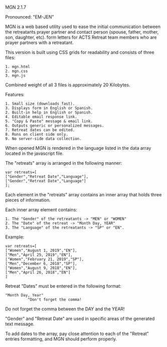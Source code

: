 MGN 2.1.7

Pronounced: "EM-JEN"

MGN is a web based utility used to ease the initial communication between the retreatants prayer partner and contact person (spouse, father, mother, son, daughter, etc). form letters for ACTS Retreat team members who are prayer partners with a retreatant.

This version is built using CSS grids for readability and consists of three files:

    1. mgn.html
    2. mgn.css
    3. mgn.js
    
Combined weight of all 3 files is approximately 20 Kilobytes.

Features:

    1. Small size (downloads fast).
    3. Displays form in English or Spanish.
    2. Built-in help in English or Spanish.
    4. Editable email response link.
    5. "Copy & Paste" message & email link.
    6. Outputs generic or personalized messages.
    7. Retreat dates can be edited.
    8. Runs on client side only.
    9. No server-side data collection.

When opened MGN is rendered in the language listed in the data array located in the javascript file.

The "retreats" array is arranged in the following manner:

    var retreats=[
    ["Gender","Retreat Date","Language"],
    ["Gender","Retreat Date","Language"]
    ];

Each element in the "retreats" array contains an inner array that holds three pieces of information. 

Each inner array element contains:

    1. The "Gender" of the retreatants -> "MEN" or "WOMEN"
    2. The "Date" of the retreat -> "Month Day, YEAR"
    3. The "Language" of the retreatants -> "SP" or "EN".

Example:

    var retreats=[
    ["Women","August 1, 2019","EN"],
    ["Men","April 25, 2019","EN"],
    ["Women","February 21, 2019","SP"],
    ["Men","December 6, 2018","SP"],
    ["Women","August 9, 2018","EN"],
    ["Men","April 26, 2018","EN"]
    ]

Retreat "Dates" must be entered in the following format:
    
    "Month Day, Year"
              ^Don't forget the comma!

Do not forget the comma between the DAY and the YEAR!

"Gender" and "Retreat Date" are used in specific areas of the generated text message.

To add dates to the array, pay close attention to each of the "Retreat" entries formatting, and MGN should perform properly.

